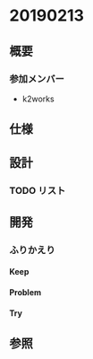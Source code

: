 # 20190213

## 概要

### 参加メンバー

- k2works

## 仕様

## 設計

### TODO リスト

## 開発

### ふりかえり

#### Keep

#### Problem

#### Try

## 参照
